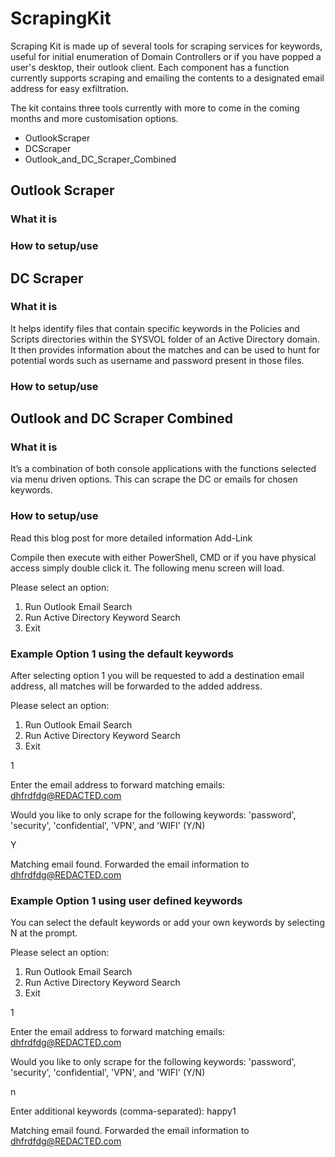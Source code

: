 # ScrapingKit
Scraping Kit is made up of several tools for scraping services for keywords, useful for initial enumeration of Domain Controllers or if you have popped a user's desktop, their outlook client. Each component has a function currently supports scraping and emailing the contents to a designated email address for easy exfiltration.

The kit contains three tools currently with more to come in the coming months and more customisation options.

- OutlookScraper
- DCScraper
- Outlook_and_DC_Scraper_Combined
## Outlook Scraper

### What it is

### How to setup/use

## DC Scraper

### What it is

It helps identify files that contain specific keywords in the Policies and Scripts directories within the SYSVOL folder of an Active Directory domain. It then provides information about the matches and can be used to hunt for potential words such as username and password present in those files.

### How to setup/use

## Outlook and DC Scraper Combined

### What it is

It’s a combination of both console applications with the functions selected via menu driven options. This can scrape the DC or emails for chosen keywords.

### How to setup/use

Read this blog post for more detailed information Add-Link

Compile then execute with either PowerShell, CMD or if you have physical access simply double click it.
The following menu screen will load.

Please select an option:
1. Run Outlook Email Search
2. Run Active Directory Keyword Search
3. Exit


### Example Option 1 using the default keywords

After selecting option 1 you will be requested to add a destination email address, all matches will be forwarded to the added address.
 
Please select an option:
1. Run Outlook Email Search
2. Run Active Directory Keyword Search
3. Exit

1

Enter the email address to forward matching emails:
dhfrdfdg@REDACTED.com

Would you like to only scrape for the following keywords: 'password', 'security', 'confidential', 'VPN', and 'WIFI' (Y/N)

Y

Matching email found. Forwarded the email information to dhfrdfdg@REDACTED.com


### Example Option 1 using user defined keywords

You can select the default keywords or add your own keywords by selecting N at the prompt.

Please select an option:
1. Run Outlook Email Search
2. Run Active Directory Keyword Search
3. Exit

1

Enter the email address to forward matching emails:
dhfrdfdg@REDACTED.com

Would you like to only scrape for the following keywords: 'password', 'security', 'confidential', 'VPN', and 'WIFI' (Y/N)

n

Enter additional keywords (comma-separated):
happy1

Matching email found. Forwarded the email information to dhfrdfdg@REDACTED.com